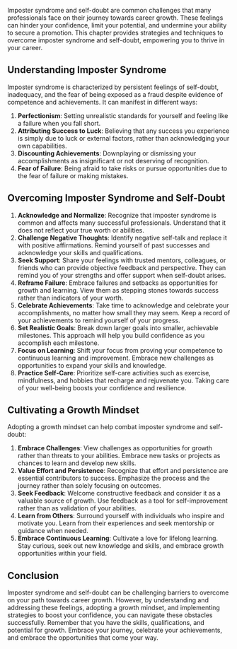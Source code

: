 
Imposter syndrome and self-doubt are common challenges that many professionals face on their journey towards career growth. These feelings can hinder your confidence, limit your potential, and undermine your ability to secure a promotion. This chapter provides strategies and techniques to overcome imposter syndrome and self-doubt, empowering you to thrive in your career.

Understanding Imposter Syndrome
-------------------------------

Imposter syndrome is characterized by persistent feelings of self-doubt, inadequacy, and the fear of being exposed as a fraud despite evidence of competence and achievements. It can manifest in different ways:

1. **Perfectionism**: Setting unrealistic standards for yourself and feeling like a failure when you fall short.
2. **Attributing Success to Luck**: Believing that any success you experience is simply due to luck or external factors, rather than acknowledging your own capabilities.
3. **Discounting Achievements**: Downplaying or dismissing your accomplishments as insignificant or not deserving of recognition.
4. **Fear of Failure**: Being afraid to take risks or pursue opportunities due to the fear of failure or making mistakes.

Overcoming Imposter Syndrome and Self-Doubt
-------------------------------------------

1. **Acknowledge and Normalize**: Recognize that imposter syndrome is common and affects many successful professionals. Understand that it does not reflect your true worth or abilities.
2. **Challenge Negative Thoughts**: Identify negative self-talk and replace it with positive affirmations. Remind yourself of past successes and acknowledge your skills and qualifications.
3. **Seek Support**: Share your feelings with trusted mentors, colleagues, or friends who can provide objective feedback and perspective. They can remind you of your strengths and offer support when self-doubt arises.
4. **Reframe Failure**: Embrace failures and setbacks as opportunities for growth and learning. View them as stepping stones towards success rather than indicators of your worth.
5. **Celebrate Achievements**: Take time to acknowledge and celebrate your accomplishments, no matter how small they may seem. Keep a record of your achievements to remind yourself of your progress.
6. **Set Realistic Goals**: Break down larger goals into smaller, achievable milestones. This approach will help you build confidence as you accomplish each milestone.
7. **Focus on Learning**: Shift your focus from proving your competence to continuous learning and improvement. Embrace new challenges as opportunities to expand your skills and knowledge.
8. **Practice Self-Care**: Prioritize self-care activities such as exercise, mindfulness, and hobbies that recharge and rejuvenate you. Taking care of your well-being boosts your confidence and resilience.

Cultivating a Growth Mindset
----------------------------

Adopting a growth mindset can help combat imposter syndrome and self-doubt:

1. **Embrace Challenges**: View challenges as opportunities for growth rather than threats to your abilities. Embrace new tasks or projects as chances to learn and develop new skills.
2. **Value Effort and Persistence**: Recognize that effort and persistence are essential contributors to success. Emphasize the process and the journey rather than solely focusing on outcomes.
3. **Seek Feedback**: Welcome constructive feedback and consider it as a valuable source of growth. Use feedback as a tool for self-improvement rather than as validation of your abilities.
4. **Learn from Others**: Surround yourself with individuals who inspire and motivate you. Learn from their experiences and seek mentorship or guidance when needed.
5. **Embrace Continuous Learning**: Cultivate a love for lifelong learning. Stay curious, seek out new knowledge and skills, and embrace growth opportunities within your field.

Conclusion
----------

Imposter syndrome and self-doubt can be challenging barriers to overcome on your path towards career growth. However, by understanding and addressing these feelings, adopting a growth mindset, and implementing strategies to boost your confidence, you can navigate these obstacles successfully. Remember that you have the skills, qualifications, and potential for growth. Embrace your journey, celebrate your achievements, and embrace the opportunities that come your way.
